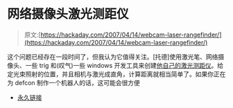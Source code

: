 # 网络摄像头激光测距仪

> 原文:[https://hackaday.com/2007/04/14/webcam-laser-rangefinder/](https://hackaday.com/2007/04/14/webcam-laser-rangefinder/)

这个问题已经存在一段时间了，但我认为它值得关注。[托德]使用激光笔、网络摄像头、一些 trig 和(叹气)一些 windows 开发工具来创建[他自己的激光测距仪](https://sites.google.com/site/todddanko/home/webcam_laser_ranger)。给定光束照射的位置，并且相机与激光成直角，计算距离就相当简单了。如果你正在为 defcon 制作一个机器人的话，这可能会很方便

*   [永久链接](http://www.pages.drexel.edu/~twd25/webcam_laser_ranger.html)